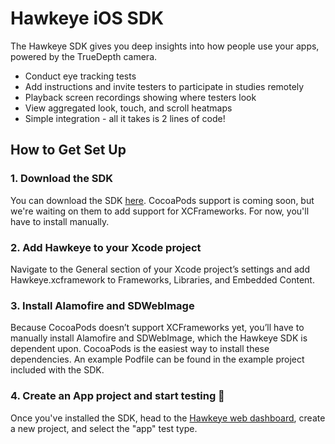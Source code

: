 # Hawkeye iOS SDK

The Hawkeye SDK gives you deep insights into how people use your apps, powered by the TrueDepth camera.

- Conduct eye tracking tests
- Add instructions and invite testers to participate in studies remotely
- Playback screen recordings showing where testers look
- View aggregated look, touch, and scroll heatmaps
- Simple integration - all it takes is 2 lines of code!

## How to Get Set Up

### 1. Download the SDK
You can download the SDK [here](). CocoaPods support is coming soon, but we're waiting on them to add support for XCFrameworks. For now, you'll have to install manually.

### 2. Add Hawkeye to your Xcode project
Navigate to the General section of your Xcode project’s settings and add Hawkeye.xcframework to Frameworks, Libraries, and Embedded Content.

### 3. Install Alamofire and SDWebImage
Because CocoaPods doesn’t support XCFrameworks yet, you’ll have to manually install Alamofire and SDWebImage, which the Hawkeye SDK is dependent upon. CocoaPods is the easiest way to install these dependencies. An example Podfile can be found in the example project included with the SDK.

### 4. Create an App project and start testing 🎉
Once you've installed the SDK, head to the [Hawkeye web dashboard](https://dashboard.usehawkeye.com), create a new project, and select the "app" test type.
